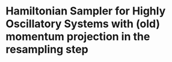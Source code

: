 # Hamiltonian Sampler for Highly Oscillatory Systems with (old) momentum projection in the resampling step



